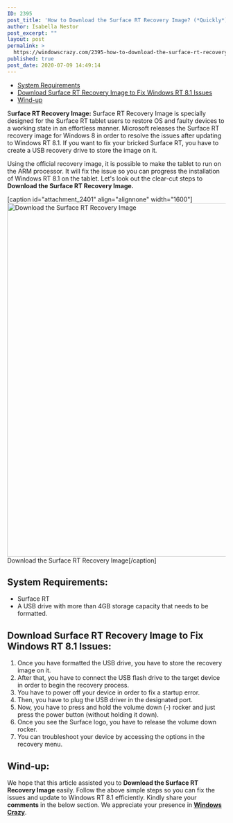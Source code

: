 ```yaml
---
ID: 2395
post_title: 'How to Download the Surface RT Recovery Image? (*Quickly*)'
author: Isabella Nestor
post_excerpt: ""
layout: post
permalink: >
  https://windowscrazy.com/2395-how-to-download-the-surface-rt-recovery-image-quickly/
published: true
post_date: 2020-07-09 14:49:14
---
```

<ul class="toc">
 	<li><a href="#1">System Requirements</a></li>
 	<li><a href="#2">Download Surface RT Recovery Image to Fix Windows RT 8.1 Issues</a></li>
 	<li><a href="#3">Wind-up</a></li>
</ul>
<span class="dcap">S</span><strong>urface RT Recovery Image: </strong>Surface RT Recovery Image is specially designed for the Surface RT tablet users to restore OS and faulty devices to a working state in an effortless manner. Microsoft releases the Surface RT recovery image for Windows 8 in order to resolve the issues after updating to Windows RT 8.1. If you want to fix your bricked Surface RT, you have to create a USB recovery drive to store the image on it.

Using the official recovery image, it is possible to make the tablet to run on the ARM processor. It will fix the issue so you can progress the installation of Windows RT 8.1 on the tablet. Let's look out the clear-cut steps to <strong>Download the Surface RT Recovery Image</strong><strong>.</strong>

[caption id="attachment_2401" align="alignnone" width="1600"]<img class="size-full wp-image-2401" src="https://windowscrazy.com/wp-content/uploads/2020/07/Download-the-Surface-RT-Recovery-Image.png" alt="Download the Surface RT Recovery Image" width="1600" height="815" /> Download the Surface RT Recovery Image[/caption]
<h2 id="1"><strong>System Requirements:</strong></h2>
<ul>
 	<li>Surface RT</li>
 	<li>A USB drive with more than 4GB storage capacity that needs to be formatted.</li>
</ul>
<h2 id="2">Download Surface RT Recovery Image to Fix Windows RT 8.1 Issues:</h2>
<ol>
 	<li>Once you have formatted the USB drive, you have to store the recovery image on it.</li>
 	<li>After that, you have to connect the USB flash drive to the target device in order to begin the recovery process.</li>
 	<li>You have to power off your device in order to fix a startup error.</li>
 	<li>Then, you have to plug the USB driver in the designated port.</li>
 	<li>Now, you have to press and hold the volume down (-) rocker and just press the power button (without holding it down).</li>
 	<li>Once you see the Surface logo, you have to release the volume down rocker.</li>
 	<li>You can troubleshoot your device by accessing the options in the recovery menu.</li>
</ol>
<h2 id="3">Wind-up:</h2>
We hope that this article assisted you to <strong>Download the Surface RT Recovery Image </strong>easily. Follow the above simple steps so you can fix the issues and update to Windows RT 8.1 efficiently. Kindly share your <strong>comments</strong> in the below section. We appreciate your presence in <a href="https://windowscrazy.com/"><strong>Windows Crazy</strong></a>.
